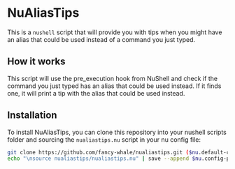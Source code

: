 # NuAliasTips

This is a `nushell` script that will provide you with tips when you might have an alias that could be used instead of a command you just typed.

## How it works

This script will use the pre_execution hook from NuShell and check if the command you just typed has an alias that could be used instead. If it finds one, it will print a tip with the alias that could be used instead.

## Installation

To install NuAliasTips, you can clone this repository into your nushell scripts folder and sourcing the `nualiastips.nu` script in your nu config file:

```bash
git clone https://github.com/fancy-whale/nualiastips.git ($nu.default-config-dir | path join scripts/nualiastips)
echo "\nsource nualiastips/nualiastips.nu" | save --append $nu.config-path
```